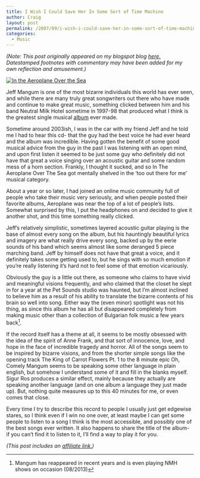 ```yaml
---
title: I Wish I Could Save Her In Some Sort of Time Machine
author: Craig
layout: post
permalink: /2007/09/i-wish-i-could-save-her-in-some-sort-of-time-machine/
categories:
  - Music
---
```

*(Note: This post originally appeared on my blogspot blog [here.][1] Datestamped footnotes with commentary may have been added for my own reflection and amusement.)*

 [1]: http://craigtsoandso.blogspot.com/2007/09/i-wish-i-could-save-her-in-some-sort-of.html

[![In the Aeroplane Over the Sea][2]][3]

Jeff Mangum is one of the most bizarre individuals this world has ever seen, and while there are many truly great songwriters out there who have made and continue to make great music, something clicked between him and his band Neutral Milk Hotel sometime in 1997-98 that produced what I think is the greatest single musical [album][3] ever made.

 [2]: /images/nmh.jpg
 [3]: http://www.amazon.com/dp/B000U7SN8O/?tag=craigsturgisc-20

Sometime around 2003ish, I was in the car with my friend Jeff and he told me I had to hear this cd- that the guy had the best voice he had ever heard and the album was incredible. Having gotten the benefit of some good musical advice from the guy in the past I was listening with an open mind, and upon first listen it seemed to be just some guy who definitely did not have that great a voice singing over an acoustic guitar and some random mess of a horn section. Frankly, I thought it sucked, and so In The Aeroplane Over The Sea got mentally shelved in the ‘too out there for me’ musical category.

About a year or so later, I had joined an online music community full of people who take their music very seriously, and when people posted their favorite albums, Aeroplane was near the top of a lot of people’s lists. Somewhat surprised by this, I put the headphones on and decided to give it another shot, and this time something really clicked.

Jeff’s relatively simplistic, sometimes layered acoustic guitar playing is the base of almost every song on the album, but his hauntingly beautiful lyrics and imagery are what really drive every song, backed up by the eerie sounds of his band which seems almost like some deranged 5 piece marching band. Jeff by himself does not have that great a voice, and it definitely takes some getting used to, but he sings with so much emotion if you’re really listening it’s hard not to feel some of that emotion vicariously.

Obviously the guy is a little out there, as someone who claims to have vivid and meaningful visions frequently, and who claimed that the closet he slept in for a year at the Pet Sounds studio was haunted, but I’m almost inclined to believe him as a result of his ability to translate the bizarre contents of his brain so well into song. Either way the (even minor) spotlight was not his thing, as since this album he has all but disappeared completely from making music other than a collection of Bulgarian folk music a few years back[^1].

 [^1]: Mangum has reappeared in recent years and is even playing NMH shows on occasion (08/2013)

If the record itself has a theme at all, it seems to be mostly obsessed with the idea of the spirit of Anne Frank, and that sort of innocence, love, and hope in the face of incredible tragedy and horror. All of the songs seem to be inspired by bizarre visions, and from the shorter simple songs like the opening track The King of Carrot Flowers Pt. 1 to the 8 minute epic Oh, Comely Mangum seems to be speaking some other language in plain english, but somehow I understand some of it and fill in the blanks myself. Sigur Ros produces a similar effect, mainly because they actually are speaking another language (and on one album a language they just made up). But, nothing quite measures up to this 40 minutes for me, or even comes that close.

Every time I try to describe this record to people I usually just get edgewise stares, so I think even if I win no one over, at least maybe I can get some people to listen to a song I think is the most accessible, and possibly one of the best songs ever written. It also happens to share the title of the album- if you can’t find it to listen to it, I’ll find a way to play it for you.

*(This post includes an [affiliate link.][4])*

 [4]: /affiliate-links/
